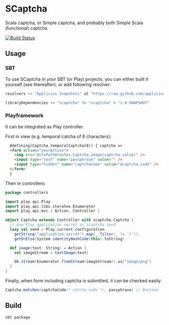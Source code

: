 # SCaptcha

Scala captcha, or Simple captcha, and probably both Simple Scala (functional) captcha.

[![Build Status](https://travis-ci.org/cchantep/scaptcha.png)](https://travis-ci.org/cchantep/scaptcha)

## Usage

### SBT

To use SCaptcha in your SBT (or Play) projects, you can either built it yourself (see thereafter), or add following resolver:

```scala
resolvers += "Applicius Snapshots" at "https://raw.github.com/applicius/mvn-repo/master/snapshots/"

libraryDependencies += "scaptcha" %% "scaptcha" % "1.0-SNAPSHOT"
```

### Playframework

It can be integrated as Play controller.

First in view (e.g. temporal catcha of 8 characters):

```html
  @defining(Captcha.temporalCaptcha(8)) { captcha =>
  <form action="yourAction">
    <img src="@ctxPath@routes.Captcha.image(captcha.value)" />
    <input type="text" name="passphrase" value="" />
    <input type="hidden" name="captchaCode" value="@captcha.code" />
  </form>
  }
```

Then in controllers:

```scala
package controllers

import play.api.Play
import play.api.libs.iteratee.Enumerator
import play.api.mvc.{ Action, Controller }

object Captcha extends Controller with scaptcha.Captcha {
  // Use Play application secret as scaptcha seed
  lazy val seed = Play.current.configuration.
    getString("application.secret").map(_.filter(_ != '/')).
    getOrElse(System.identityHashCode(this).toString)

  def image(text: String) = Action {
    val imageStream = textImage(text)

    Ok.stream(Enumerator.fromStream(imageStream)).as("image/png")
  }
}
```

Finally, when form including captcha is submitted, it can be checked easily:

```scala
Captcha.matches(captchaCode/* catcha.code */, passphrase) // Boolean
```

## Build

`sbt package`

